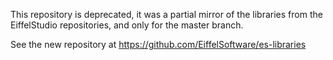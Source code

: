 This repository is deprecated, it was a partial mirror of the libraries from the EiffelStudio repositories, and only for the master branch.

See the new repository at https://github.com/EiffelSoftware/es-libraries
